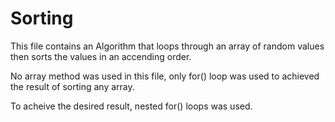 # Sorting 

This file contains an Algorithm that loops through an array of random values then sorts the values in an accending order.

No array method was used in this file, only for() loop was used to achieved the result of sorting any array.

To acheive the desired result, nested for() loops was used.
